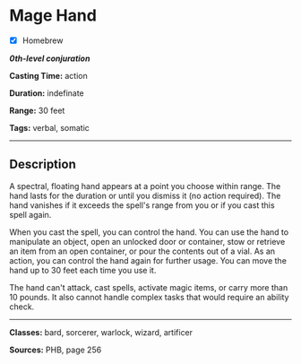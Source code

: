 # Mage Hand

- [x] Homebrew

***0th-level conjuration***

**Casting Time:** action

**Duration:** indefinate

**Range:** 30 feet

**Tags:** verbal, somatic

---

## Description
A spectral, floating hand appears at a point you choose within range.
The hand lasts for the duration or until you dismiss it (no action required).
The hand vanishes if it exceeds the spell's range from you or if you cast this spell again.

When you cast the spell, you can control the hand.
You can use the hand to manipulate an object, open an unlocked door or container, stow or retrieve an item from an open container, or pour the contents out of a vial.
As an action, you can control the hand again for further usage.
You can move the hand up to 30 feet each time you use it.

The hand can't attack, cast spells, activate magic items, or carry more than 10 pounds.
It also cannot handle complex tasks that would require an ability check.

---

**Classes:** bard, sorcerer, warlock, wizard, artificer

**Sources:** PHB, page 256

<!-- QA pass needed -->
